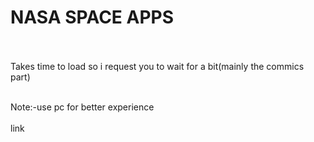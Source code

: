 # NASA SPACE APPS<br><br>
Takes time to load so i request you to wait for a bit(mainly the commics part)<br><br>

Note:-use pc for better experience<br><br>
link 
